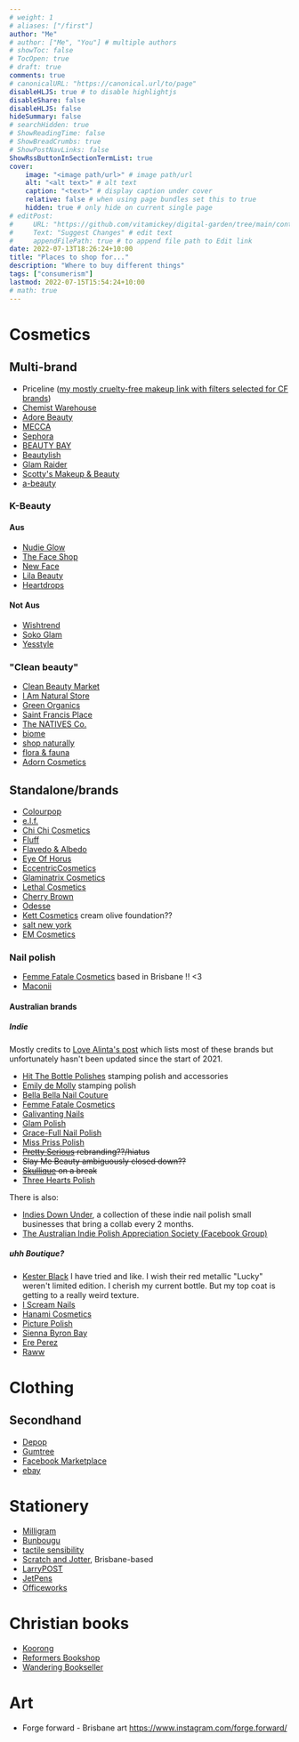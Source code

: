 ```yaml
---
# weight: 1
# aliases: ["/first"]
author: "Me"
# author: ["Me", "You"] # multiple authors
# showToc: false
# TocOpen: true
# draft: true
comments: true
# canonicalURL: "https://canonical.url/to/page"
disableHLJS: true # to disable highlightjs
disableShare: false
disableHLJS: false
hideSummary: false
# searchHidden: true
# ShowReadingTime: false
# ShowBreadCrumbs: true
# ShowPostNavLinks: false
ShowRssButtonInSectionTermList: true
cover:
    image: "<image path/url>" # image path/url
    alt: "<alt text>" # alt text
    caption: "<text>" # display caption under cover
    relative: false # when using page bundles set this to true
    hidden: true # only hide on current single page
# editPost:
#     URL: "https://github.com/vitamickey/digital-garden/tree/main/content"
#     Text: "Suggest Changes" # edit text
#     appendFilePath: true # to append file path to Edit link
date: 2022-07-13T18:26:24+10:00
title: "Places to shop for..."
description: "Where to buy different things"
tags: ["consumerism"]
lastmod: 2022-07-15T15:54:24+10:00
# math: true
---
```


# Cosmetics

## Multi-brand

- Priceline ([my mostly cruelty-free makeup link with filters selected for CF brands](https://www.priceline.com.au/cosmetics?brand_name=3118%2C3105%2C10168%2C12875%2C3116%2C10445%2C10721%2C9587%2C11768%2C3096%2C3113%2C3114%2C7706%2C3122%2C10029%2C9585%2C3107%2C12776%2C11008%2C3140%2C8511&dir=asc&order=is_featured))
- [Chemist Warehouse](https://www.chemistwarehouse.com.au/)
- [Adore Beauty](https://www.adorebeauty.com.au/)
- [MECCA](https://www.mecca.com.au/)
- [Sephora](https://www.sephora.com.au/)
- [BEAUTY BAY](https://www.beautybay.com/)
- [Beautylish](https://www.beautylish.com/)
- [Glam Raider](https://www.glamraider.com/)
- [Scotty's Makeup & Beauty](https://scottysmakeup.com.au/)
- [a-beauty](https://abeauty.co/)

### K-Beauty

#### Aus

- [Nudie Glow](https://nudieglow.com/)
- [The Face Shop](https://www.thefaceshopqld.com.au/)
- [New Face](https://www.nfbeauty.com.au/pages/korean-beauty-australia)
- [Lila Beauty](https://lilabeauty.com.au/)
- [Heartdrops](https://heartdrops.com.au/)

#### Not Aus

- [Wishtrend](https://wishtrend.com/)
- [Soko Glam](https://sokoglam.com/)
- [Yesstyle](https://www.yesstyle.com/en/home.html)

### "Clean beauty"

- [Clean Beauty Market](https://cleanbeautymarket.com.au/)
- [I Am Natural Store](https://www.iamnaturalstore.com.au/)
- [Green Organics](https://www.greenorganics.com.au/)
- [Saint Francis Place](https://saintfrancisplace.com.au/)
- [The NATIVES Co.](https://thenativesco.com.au/)
- [biome](https://www.biome.com.au/)
- [shop naturally](https://www.shopnaturally.com.au/)
- [flora & fauna](https://www.floraandfauna.com.au/)
- [Adorn Cosmetics](https://www.adorncosmetics.com.au/ultimate-complexion-box)

## Standalone/brands

- [Colourpop](https://colourpop.com/)
- [e.l.f.](https://www.elfcosmetics.com.au/)
- [Chi Chi Cosmetics](https://chichicosmetics.com/)
- [Fluff](https://www.itsallfluff.com/)
- [Flavedo & Albedo](https://flavedoandalbedo.com/)
- [Eye Of Horus](https://www.eyeofhoruscosmetics.com/)
- [EccentricCosmetics](https://www.etsy.com/au/shop/EccentricCosmetics?ref=simple-shop-header-name&listing_id=496281517)
- [Glaminatrix Cosmetics](https://glaminatrixcosmetics.com.au/)
- [Lethal Cosmetics](https://www.lethalcosmetics.com/)
- [Cherry Brown](https://cherrybrown.com.au/)
- [Odesse](https://odesse.com.au/)
- [Kett Cosmetics](https://www.kettcosmetics.com.au/) cream olive foundation??
- [salt new york](https://saltnewyork.com/)
- [EM Cosmetics](https://www.emcosmetics.com/)

### Nail polish

- [Femme Fatale Cosmetics](https://femmefatalecosmetics.com.au/) based in Brisbane !! <3
- [Maconii](https://www.maconii.com/)

#### Australian brands

##### Indie

Mostly credits to [Love Alinta's post](https://lovealinta.com/2019/09/guide-to-australian-indie-nail-polish/) which lists most of these brands but unfortunately hasn't been updated since the start of 2021.

- [Hit The Bottle Polishes](https://hitthebottlepolishes.com.au/) stamping polish and accessories
- [Emily de Molly](https://www.emilydemolly.com.au/) stamping polish
- [Bella Bella Nail Couture](https://bellabellenailcouture.bigcartel.com/)
- [Femme Fatale Cosmetics](https://femmefatalecosmetics.com.au/)
- [Galivanting Nails](https://gallivantingnails.com.au/)
- [Glam Polish](https://www.glampolish.com.au/)
- [Grace-Full Nail Polish](https://grace-full-nail-polish-australia.myshopify.com/)
- [Miss Priss Polish](https://www.missprisspolish.com/)
- ~~[Pretty Serious](https://www.facebook.com/prettyserious/) rebranding??/hiatus~~
- ~~Slay Me Beauty ambiguously closed down??~~
- ~~[Skullique](https://www.etsy.com/au/shop/Skullique) on a break~~
- [Three Hearts Polish](https://threeheartspolish.bigcartel.com/)

There is also:

- [Indies Down Under](https://indiesdownunder.com.au/), a collection of these indie nail polish small businesses that bring a collab every 2 months. 
- [The Australian Indie Polish Appreciation Society (Facebook Group)](https://www.facebook.com/groups/AIPAS)

##### uhh Boutique?

- [Kester Black](https://www.kesterblack.com/) I have tried and like. I wish their red metallic "Lucky" weren't limited edition. I cherish my current bottle. But my top coat is getting to a really weird texture. 
- [I Scream Nails](https://iscreamnails.com.au/)
- [Hanami Cosmetics](https://hanami.com.au/)
- [Picture Polish](https://picturepolish.com.au/)
- [Sienna Byron Bay](https://sienna.co/)
- [Ere Perez](https://ereperez.com/)
- [Raww](https://www.rawwcosmetics.com/)

# Clothing

## Secondhand

- [Depop](https://www.depop.com/)
- [Gumtree](https://www.gumtree.com.au/)
- [Facebook Marketplace](https://www.facebook.com/marketplace)
- [ebay](https://www.ebay.com.au/)

# Stationery

- [Milligram](https://milligram.com/)
- [Bunbougu](https://www.bunbougu.com.au/)
- [tactile sensibility](https://tactile-sensibility.com/)
- [Scratch and Jotter](https://scratchandjotter.com.au/), Brisbane-based
- [LarryPOST](https://www.larrypost.com.au/)
- [JetPens](https://www.jetpens.com/)
- [Officeworks](https://www.officeworks.com.au/)

# Christian books

- [Koorong](https://www.koorong.com/)
- [Reformers Bookshop](https://reformers.com.au/)
- [Wandering Bookseller](https://wanderingbookseller.com.au)

# Art

- Forge forward - Brisbane art https://www.instagram.com/forge.forward/
